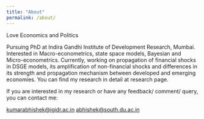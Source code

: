 ```yaml
---
title: "About"
permalink: /about/
---
```

Love Economics and Politics

Pursuing PhD at Indira Gandhi Institute of Development Research, Mumbai.  Interested in Macro-econometrics, state space models, Bayesian and Micro-econometrics. Currently, working on propagation of financial shocks in DSGE models, its amplification of non-financial shocks and differences in its strength and propagation mechanism between developed and emerging economies. You can find my research in detail at research page. 

If you are interested in my research or have any feedback/ comment/ query, you can contact me:

[kumarabhishek@igidr.ac.in](kumarabhishek@igidr.ac.in)
[abhishek@south.du.ac.in](abhishek@south.du.ac.in)
